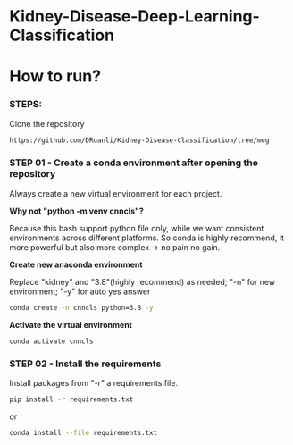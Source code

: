 # Kidney-Disease-Deep-Learning-Classification



# How to run?
### STEPS:

Clone the repository

```bash
https://github.com/DRuanli/Kidney-Disease-Classification/tree/meg
```
### STEP 01 - Create a conda environment after opening the repository

Always create a new virtual environment for each project.

**Why not "python -m venv cnncls"?**

Because this bash support python file only, while we want consistent environments across different platforms. So conda is highly recommend, it more powerful but also more complex -> no pain no gain.

**Create new anaconda environment**

Replace "kidney" and "3.8"(highly recommend) as needed; "-n" for new environment; "-y" for auto yes answer

```bash
conda create -n cnncls python=3.8 -y
```

**Activate the virtual environment**

```base
conda activate cnncls
```

### STEP 02 - Install the requirements
Install packages from "-r" a requirements file.

```bash
pip install -r requirements.txt
```

or

```bash
conda install --file requirements.txt
```
